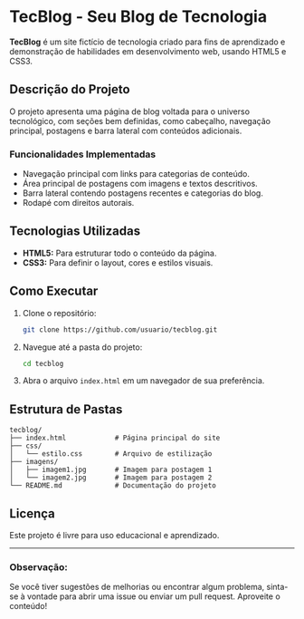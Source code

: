 # TecBlog - Seu Blog de Tecnologia

**TecBlog** é um site fictício de tecnologia criado para fins de aprendizado e demonstração de habilidades em desenvolvimento web, usando HTML5 e CSS3.

## **Descrição do Projeto**
O projeto apresenta uma página de blog voltada para o universo tecnológico, com seções bem definidas, como cabeçalho, navegação principal, postagens e barra lateral com conteúdos adicionais.

### **Funcionalidades Implementadas**
- Navegação principal com links para categorias de conteúdo.
- Área principal de postagens com imagens e textos descritivos.
- Barra lateral contendo postagens recentes e categorias do blog.
- Rodapé com direitos autorais.

## **Tecnologias Utilizadas**
- **HTML5:** Para estruturar todo o conteúdo da página.
- **CSS3:** Para definir o layout, cores e estilos visuais.

## **Como Executar**
1. Clone o repositório:
   ```bash
   git clone https://github.com/usuario/tecblog.git
   ```
2. Navegue até a pasta do projeto:
   ```bash
   cd tecblog
   ```
3. Abra o arquivo `index.html` em um navegador de sua preferência.

## **Estrutura de Pastas**
```
tecblog/
├── index.html            # Página principal do site
├── css/
│   └── estilo.css        # Arquivo de estilização
├── imagens/
│   ├── imagem1.jpg       # Imagem para postagem 1
│   └── imagem2.jpg       # Imagem para postagem 2
└── README.md             # Documentação do projeto
```

## **Licença**
Este projeto é livre para uso educacional e aprendizado.

---
### **Observação:**
Se você tiver sugestões de melhorias ou encontrar algum problema, sinta-se à vontade para abrir uma issue ou enviar um pull request. Aproveite o conteúdo!

